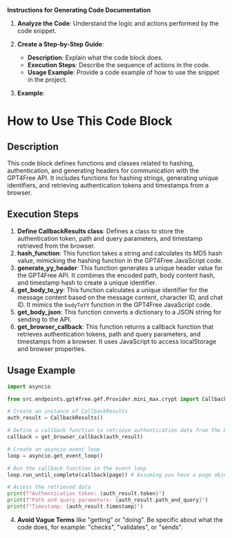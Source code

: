 **Instructions for Generating Code Documentation**

1. **Analyze the Code**: Understand the logic and actions performed by the code snippet.

2. **Create a Step-by-Step Guide**:
    - **Description**: Explain what the code block does.
    - **Execution Steps**: Describe the sequence of actions in the code.
    - **Usage Example**: Provide a code example of how to use the snippet in the project.

3. **Example**:

How to Use This Code Block
=========================================================================================

Description
-------------------------
This code block defines functions and classes related to hashing, authentication, and generating headers for communication with the GPT4Free API. It includes functions for hashing strings, generating unique identifiers, and retrieving authentication tokens and timestamps from a browser.

Execution Steps
-------------------------
1. **Define CallbackResults class**: Defines a class to store the authentication token, path and query parameters, and timestamp retrieved from the browser.
2. **hash_function**: This function takes a string and calculates its MD5 hash value, mimicking the hashing function in the GPT4Free JavaScript code.
3. **generate_yy_header**:  This function generates a unique header value for the GPT4Free API. It combines the encoded path, body content hash, and timestamp hash to create a unique identifier.
4. **get_body_to_yy**: This function calculates a unique identifier for the message content based on the message content, character ID, and chat ID. It mimics the `bodyToYY` function in the GPT4Free JavaScript code.
5. **get_body_json**: This function converts a dictionary to a JSON string for sending to the API.
6. **get_browser_callback**: This function returns a callback function that retrieves authentication tokens, path and query parameters, and timestamps from a browser. It uses JavaScript to access localStorage and browser properties.

Usage Example
-------------------------

```python
import asyncio

from src.endpoints.gpt4free.g4f.Provider.mini_max.crypt import CallbackResults, get_browser_callback

# Create an instance of CallbackResults
auth_result = CallbackResults()

# Define a callback function to retrieve authentication data from the browser
callback = get_browser_callback(auth_result)

# Create an asyncio event loop
loop = asyncio.get_event_loop()

# Run the callback function in the event loop
loop.run_until_complete(callback(page)) # Assuming you have a page object representing your browser tab

# Access the retrieved data
print(f"Authentication token: {auth_result.token}")
print(f"Path and query parameters: {auth_result.path_and_query}")
print(f"Timestamp: {auth_result.timestamp}")
```

4. **Avoid Vague Terms** like "getting" or "doing". Be specific about what the code does, for example: "checks", "validates", or "sends".